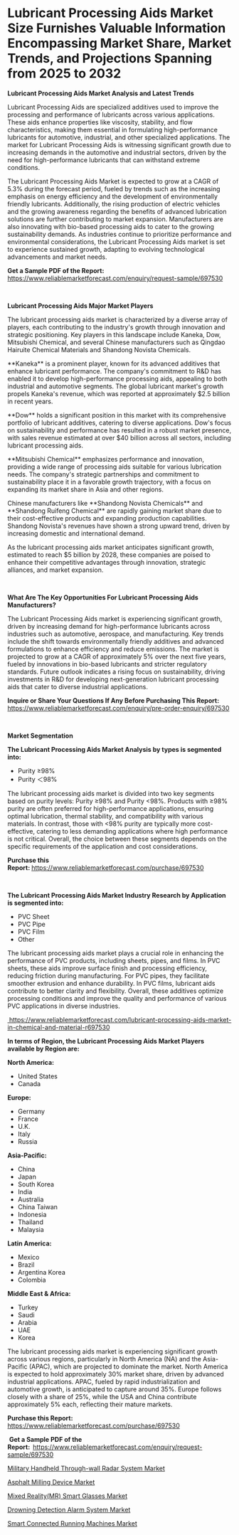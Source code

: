 <p><h1>Lubricant Processing Aids Market Size Furnishes Valuable Information Encompassing Market Share, Market Trends, and Projections Spanning from 2025 to 2032</h1></p><p><strong>Lubricant Processing Aids Market Analysis and Latest Trends</strong></p>
<p><p>Lubricant Processing Aids are specialized additives used to improve the processing and performance of lubricants across various applications. These aids enhance properties like viscosity, stability, and flow characteristics, making them essential in formulating high-performance lubricants for automotive, industrial, and other specialized applications. The market for Lubricant Processing Aids is witnessing significant growth due to increasing demands in the automotive and industrial sectors, driven by the need for high-performance lubricants that can withstand extreme conditions.</p><p>The Lubricant Processing Aids Market is expected to grow at a CAGR of 5.3% during the forecast period, fueled by trends such as the increasing emphasis on energy efficiency and the development of environmentally friendly lubricants. Additionally, the rising production of electric vehicles and the growing awareness regarding the benefits of advanced lubrication solutions are further contributing to market expansion. Manufacturers are also innovating with bio-based processing aids to cater to the growing sustainability demands. As industries continue to prioritize performance and environmental considerations, the Lubricant Processing Aids market is set to experience sustained growth, adapting to evolving technological advancements and market needs.</p></p>
<p><strong>Get a Sample PDF of the Report:&nbsp;</strong> <a href="https://www.reliablemarketforecast.com/enquiry/request-sample/697530?utm_campaign=1998&utm_medium=2&utm_source=Github&utm_content=ia&utm_term=23032025&utm_id=lubricant-processing-aids">https://www.reliablemarketforecast.com/enquiry/request-sample/697530</a></p>
<p>&nbsp;</p>
<p><strong>Lubricant Processing Aids Major Market Players</strong></p>
<p><p>The lubricant processing aids market is characterized by a diverse array of players, each contributing to the industry's growth through innovation and strategic positioning. Key players in this landscape include Kaneka, Dow, Mitsubishi Chemical, and several Chinese manufacturers such as Qingdao Hairuite Chemical Materials and Shandong Novista Chemicals.</p><p>**Kaneka** is a prominent player, known for its advanced additives that enhance lubricant performance. The company's commitment to R&D has enabled it to develop high-performance processing aids, appealing to both industrial and automotive segments. The global lubricant market's growth propels Kaneka's revenue, which was reported at approximately $2.5 billion in recent years.</p><p>**Dow** holds a significant position in this market with its comprehensive portfolio of lubricant additives, catering to diverse applications. Dow's focus on sustainability and performance has resulted in a robust market presence, with sales revenue estimated at over $40 billion across all sectors, including lubricant processing aids.</p><p>**Mitsubishi Chemical** emphasizes performance and innovation, providing a wide range of processing aids suitable for various lubrication needs. The company's strategic partnerships and commitment to sustainability place it in a favorable growth trajectory, with a focus on expanding its market share in Asia and other regions.</p><p>Chinese manufacturers like **Shandong Novista Chemicals** and **Shandong Ruifeng Chemical** are rapidly gaining market share due to their cost-effective products and expanding production capabilities. Shandong Novista's revenues have shown a strong upward trend, driven by increasing domestic and international demand.</p><p>As the lubricant processing aids market anticipates significant growth, estimated to reach $5 billion by 2028, these companies are poised to enhance their competitive advantages through innovation, strategic alliances, and market expansion.</p></p>
<p>&nbsp;</p>
<p><strong>What Are The Key Opportunities For Lubricant Processing Aids Manufacturers?</strong></p>
<p><p>The Lubricant Processing Aids market is experiencing significant growth, driven by increasing demand for high-performance lubricants across industries such as automotive, aerospace, and manufacturing. Key trends include the shift towards environmentally friendly additives and advanced formulations to enhance efficiency and reduce emissions. The market is projected to grow at a CAGR of approximately 5% over the next five years, fueled by innovations in bio-based lubricants and stricter regulatory standards. Future outlook indicates a rising focus on sustainability, driving investments in R&D for developing next-generation lubricant processing aids that cater to diverse industrial applications.</p></p>
<p><strong>Inquire or Share Your Questions If Any Before Purchasing This Report:</strong> <a href="https://www.reliablemarketforecast.com/enquiry/pre-order-enquiry/697530?utm_campaign=1998&utm_medium=2&utm_source=Github&utm_content=ia&utm_term=23032025&utm_id=lubricant-processing-aids">https://www.reliablemarketforecast.com/enquiry/pre-order-enquiry/697530</a></p>
<p>&nbsp;</p>
<p><strong>Market Segmentation</strong></p>
<p><strong>The Lubricant Processing Aids Market Analysis by types is segmented into:</strong></p>
<p><ul><li>Purity ≥98%</li><li>Purity ＜98%</li></ul></p>
<p><p>The lubricant processing aids market is divided into two key segments based on purity levels: Purity ≥98% and Purity <98%. Products with ≥98% purity are often preferred for high-performance applications, ensuring optimal lubrication, thermal stability, and compatibility with various materials. In contrast, those with <98% purity are typically more cost-effective, catering to less demanding applications where high performance is not critical. Overall, the choice between these segments depends on the specific requirements of the application and cost considerations.</p></p>
<p><strong>Purchase this Report:&nbsp;</strong><a href="https://www.reliablemarketforecast.com/purchase/697530?utm_campaign=1998&utm_medium=2&utm_source=Github&utm_content=ia&utm_term=23032025&utm_id=lubricant-processing-aids">https://www.reliablemarketforecast.com/purchase/697530</a></p>
<p>&nbsp;</p>
<p><strong>The Lubricant Processing Aids Market Industry Research by Application is segmented into:</strong></p>
<p><ul><li>PVC Sheet</li><li>PVC Pipe</li><li>PVC Film</li><li>Other</li></ul></p>
<p><p>The lubricant processing aids market plays a crucial role in enhancing the performance of PVC products, including sheets, pipes, and films. In PVC sheets, these aids improve surface finish and processing efficiency, reducing friction during manufacturing. For PVC pipes, they facilitate smoother extrusion and enhance durability. In PVC films, lubricant aids contribute to better clarity and flexibility. Overall, these additives optimize processing conditions and improve the quality and performance of various PVC applications in diverse industries.</p></p>
<p><a href="https://www.reliablemarketforecast.com/lubricant-processing-aids-market-in-chemical-and-material-r697530?utm_campaign=1998&utm_medium=2&utm_source=Github&utm_content=ia&utm_term=23032025&utm_id=lubricant-processing-aids">&nbsp;https://www.reliablemarketforecast.com/lubricant-processing-aids-market-in-chemical-and-material-r697530</a></p>
<p><strong>In terms of Region, the Lubricant Processing Aids Market Players available by Region are:</strong></p>
<p>
    <p> <strong> North America: </strong>
        <ul>
            <li>United States</li>
            <li>Canada</li>
        </ul>
        </p> 
    <p> <strong> Europe: </strong>
        <ul>
            <li>Germany</li>
            <li>France</li>
            <li>U.K.</li>
            <li>Italy</li>
            <li>Russia</li>
        </ul>
        </p> 
    <p> <strong> Asia-Pacific: </strong>
        <ul>
            <li>China</li>
            <li>Japan</li>
            <li>South Korea</li>
            <li>India</li>
            <li>Australia</li>
            <li>China Taiwan</li>
            <li>Indonesia</li>
            <li>Thailand</li>
            <li>Malaysia</li>
        </ul>
        </p> 
    <p> <strong> Latin America: </strong>
        <ul>
            <li>Mexico</li>
            <li>Brazil</li>
            <li>Argentina Korea</li>
            <li>Colombia</li>
        </ul>
        </p> 
    <p> <strong> Middle East & Africa: </strong>
        <ul>
            <li>Turkey</li>
            <li>Saudi</li>
            <li>Arabia</li>
            <li>UAE</li>
            <li>Korea</li>
        </ul>
    </p>
    </p>
<p><p>The lubricant processing aids market is experiencing significant growth across various regions, particularly in North America (NA) and the Asia-Pacific (APAC), which are projected to dominate the market. North America is expected to hold approximately 30% market share, driven by advanced industrial applications. APAC, fueled by rapid industrialization and automotive growth, is anticipated to capture around 35%. Europe follows closely with a share of 25%, while the USA and China contribute approximately 5% each, reflecting their mature markets.</p></p>
<p><strong>Purchase this Report: </strong><a href="https://www.reliablemarketforecast.com/purchase/697530?utm_campaign=1998&utm_medium=2&utm_source=Github&utm_content=ia&utm_term=23032025&utm_id=lubricant-processing-aids">https://www.reliablemarketforecast.com/purchase/697530</a></p>
<p>&nbsp;<strong>Get a Sample PDF of the Report:&nbsp;&nbsp;</strong><a href="https://www.reliablemarketforecast.com/enquiry/request-sample/697530?utm_campaign=1998&utm_medium=2&utm_source=Github&utm_content=ia&utm_term=23032025&utm_id=lubricant-processing-aids">https://www.reliablemarketforecast.com/enquiry/request-sample/697530</a></p>
<p><strong></strong></p>
<p><p><a href="https://github.com/keolalelekr8/Market-Research-Report-List-1/blob/main/military-handheld-through-wall-radar-system-market.md?utm_campaign=1998&utm_medium=2&utm_source=Github&utm_content=ia&utm_term=23032025&utm_id=lubricant-processing-aids">Military Handheld Through-wall Radar System Market</a></p><p><a href="https://github.com/neilycalanww/Market-Research-Report-List-1/blob/main/asphalt-milling-device-market.md?utm_campaign=1998&utm_medium=2&utm_source=Github&utm_content=ia&utm_term=23032025&utm_id=lubricant-processing-aids">Asphalt Milling Device Market</a></p><p><a href="https://github.com/anejaryaan8m/Market-Research-Report-List-1/blob/main/mixed-realitymr-smart-glasses-market.md?utm_campaign=1998&utm_medium=2&utm_source=Github&utm_content=ia&utm_term=23032025&utm_id=lubricant-processing-aids">Mixed Reality(MR) Smart Glasses Market</a></p><p><a href="https://github.com/gackesaizaze/Market-Research-Report-List-1/blob/main/drowning-detection-alarm-system-market.md?utm_campaign=1998&utm_medium=2&utm_source=Github&utm_content=ia&utm_term=23032025&utm_id=lubricant-processing-aids">Drowning Detection Alarm System Market</a></p><p><a href="https://github.com/izetajhazuga/Market-Research-Report-List-1/blob/main/smart-connected-running-machines-market.md?utm_campaign=1998&utm_medium=2&utm_source=Github&utm_content=ia&utm_term=23032025&utm_id=lubricant-processing-aids">Smart Connected Running Machines Market</a></p></p>
